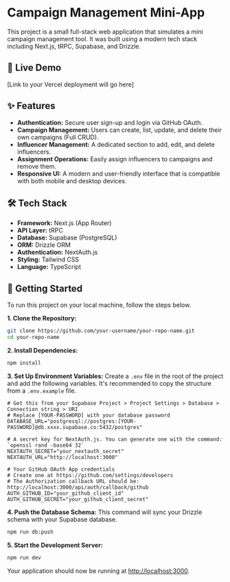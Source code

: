 # Campaign Management Mini-App

This project is a small full-stack web application that simulates a mini campaign management tool. It was built using a modern tech stack including Next.js, tRPC, Supabase, and Drizzle.

## 🚀 Live Demo

[Link to your Vercel deployment will go here]

## ✨ Features

  - **Authentication:** Secure user sign-up and login via GitHub OAuth.
  - **Campaign Management:** Users can create, list, update, and delete their own campaigns (Full CRUD).
  - **Influencer Management:** A dedicated section to add, edit, and delete influencers.
  - **Assignment Operations:** Easily assign influencers to campaigns and remove them.
  - **Responsive UI:** A modern and user-friendly interface that is compatible with both mobile and desktop devices.

## 🛠️ Tech Stack

  - **Framework:** Next.js (App Router)
  - **API Layer:** tRPC
  - **Database:** Supabase (PostgreSQL)
  - **ORM:** Drizzle ORM
  - **Authentication:** NextAuth.js
  - **Styling:** Tailwind CSS
  - **Language:** TypeScript

## 🚀 Getting Started

To run this project on your local machine, follow the steps below.

**1. Clone the Repository:**

```bash
git clone https://github.com/your-username/your-repo-name.git
cd your-repo-name
```

**2. Install Dependencies:**

```bash
npm install
```

**3. Set Up Environment Variables:**
Create a `.env` file in the root of the project and add the following variables. It's recommended to copy the structure from a `.env.example` file.

```env
# Get this from your Supabase Project > Project Settings > Database > Connection string > URI
# Replace [YOUR-PASSWORD] with your database password
DATABASE_URL="postgresql://postgres:[YOUR-PASSWORD]@db.xxxx.supabase.co:5432/postgres"

# A secret key for NextAuth.js. You can generate one with the command: `openssl rand -base64 32`
NEXTAUTH_SECRET="your_nextauth_secret"
NEXTAUTH_URL="http://localhost:3000"

# Your GitHub OAuth App credentials
# Create one at https://github.com/settings/developers
# The Authorization callback URL should be: http://localhost:3000/api/auth/callback/github
AUTH_GITHUB_ID="your_github_client_id"
AUTH_GITHUB_SECRET="your_github_client_secret"
```

**4. Push the Database Schema:**
This command will sync your Drizzle schema with your Supabase database.

```bash
npm run db:push
```

**5. Start the Development Server:**

```bash
npm run dev
```

Your application should now be running at [http://localhost:3000](https://www.google.com/search?q=http://localhost:3000).